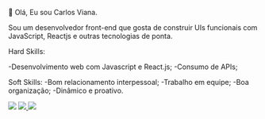 <p align="left">
  👋 Olá, Eu sou Carlos Viana. 

  Sou um desenvolvedor front-end que gosta de construir UIs funcionais com JavaScript, Reactjs e outras tecnologias de ponta. 

  Hard Skills:
  
  -Desenvolvimento web com Javascript e React.js; 
  -Consumo de APIs;

  Soft Skills:
  -Bom relacionamento interpessoal;
  -Trabalho em equipe;
  -Boa organização;
  -Dinâmico e proativo.
</p>

<p align="left">
  <a href="mailto:eduardostrink@gmail.com" alt="Gmail">
  <img src="https://img.shields.io/badge/-Gmail-FF0000?style=flat-square&labelColor=FF0000&logo=gmail&logoColor=white&link=eduardostrink@gmail.com" /></a>

  <a href="https://www.linkedin.com/in/carlos-eduardo-alves-viana" alt="Linkedin">
  <img src="https://img.shields.io/badge/-Linkedin-0e76a8?style=flat-square&logo=Linkedin&logoColor=white&link=https://www.linkedin.com/in/carlos-eduardo-alves-viana/" />
  </a>

  <a href="https://wa.me/5586994873708" alt="WhatsApp">
  <img src="https://img.shields.io/badge/-WhatsApp-25d366?style=flat-square&labelColor=25d366&logo=whatsapp&logoColor=white&link=https://wa.me/5586994873708"/>
  </a>
</p>
